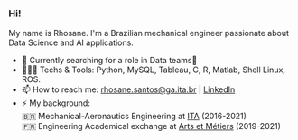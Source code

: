 ### Hi! 
My name is Rhosane. I'm a Brazilian mechanical engineer passionate about Data Science and AI applications. 

- 🔭 Currently searching for a role in Data teams🌱
- 👩🏽‍💻 Techs & Tools: Python, MySQL, Tableau, C, R, Matlab, Shell Linux, ROS.
- 📫 How to reach me: rhosane.santos@ga.ita.br | [LinkedIn](https://www.linkedin.com/in/rhosane-silva-dos-santos/) 
- ⚡ My background:  
                     🇧🇷 Mechanical-Aeronautics Engineering at [ITA](http://www.ita.br/) (2016-2021)  
                     🇫🇷 Engineering Academical exchange at [Arts et Métiers](https://artsetmetiers.fr/en) (2019-2021)  

<!--
 ✨ _special_ ✨ 
Here are some ideas to get you started:
- 🔭 I’m currently working on ...
- 🌱 I’m currently learning ...
- 👯 I’m looking to collaborate on ...
- 🤔 I’m looking for help with ...
- 💬 Ask me about ...
- 📫 How to reach me: ...
- 😄 Pronouns: ...
- ⚡ Fun fact: ...
-->
